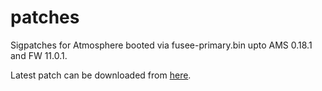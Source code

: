 # patches
Sigpatches for Atmosphere booted via fusee-primary.bin upto AMS 0.18.1 and FW 11.0.1.

Latest patch can be downloaded from [here](https://github.com/eXhumer/patches/releases/latest).
